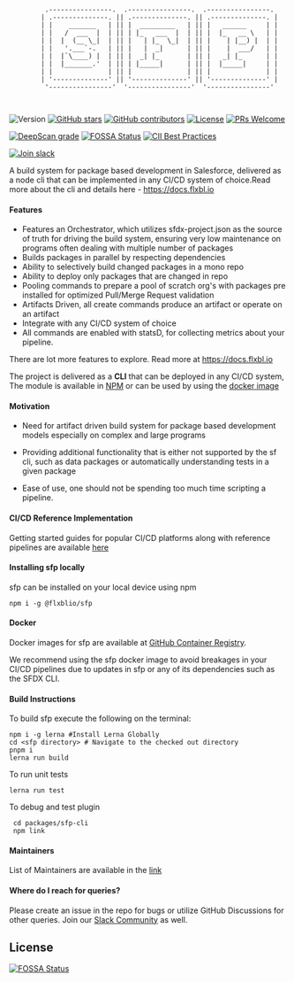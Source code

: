 
  
```

        
         .----------------.  .----------------.  .----------------.
        | .--------------. || .--------------. || .--------------. |
        | |    _______   | || |  _________   | || |   ______     | |
        | |   /  ___  |  | || | |_   ___  |  | || |  |_   __ \   | |
        | |  |  (__ \_|  | || |   | |_  \_|  | || |    | |__) |  | |
        | |   '.___`-.   | || |   |  _|      | || |    |  ___/   | |
        | |  |`\____) |  | || |  _| |_       | || |   _| |_      | |
        | |  |_______.'  | || | |_____|      | || |  |_____|     | |
        | |              | || |              | || |              | |
        | '--------------' || '--------------' || '--------------' |
         '----------------'  '----------------'  '----------------'

                                                                                                               

```
![Version](https://img.shields.io/npm/v/@flxblio/sfp.svg)
[![GitHub stars](https://img.shields.io/github/stars/flxbl-io/sfp)](https://gitHub.com/flxbl-io/sfp/stargazers/)
[![GitHub contributors](https://img.shields.io/github/contributors/flxbl-io/sfp.svg)](https://github.com/flxbl-io/sfp/graphs/contributors/)
[![License](https://img.shields.io/badge/license-MIT-green)](https://github.com/flxbl-io/sfp/blob/main/LICENSE)
[![PRs Welcome](https://img.shields.io/badge/PRs-welcome-brightgreen.svg?style=flat-square)](http://makeapullrequest.com)

[![DeepScan grade](https://deepscan.io/api/teams/10234/projects/12959/branches/208838/badge/grade.svg)](https://deepscan.io/dashboard#view=project&tid=10234&pid=12959&bid=208838)
[![FOSSA Status](https://app.fossa.com/api/projects/git%2Bgithub.com%2Fflxbl-io%2Fsfp.svg?type=shield&issueType=license)](https://app.fossa.com/projects/git%2Bgithub.com%2Fflxbl-io%2Fsfp?ref=badge_shield&issueType=license) [![CII Best Practices](https://bestpractices.coreinfrastructure.org/projects/5614/badge)](https://bestpractices.coreinfrastructure.org/projects/5614)

[![Join slack](https://i.imgur.com/FZZmA3g.png)](https://launchpass.com/flxblio)

A build system for package based development in Salesforce, delivered as a node cli that can be implemented in any CI/CD system of choice.Read more about the cli and details here - https://docs.flxbl.io

#### Features

- Features an Orchestrator, which utilizes sfdx-project.json as the source of truth for driving the build system, ensuring very low maintenance on programs often dealing with multiple number of packages
- Builds packages in parallel by respecting dependencies
- Ability to selectively build changed packages in a mono repo
- Ability to deploy only packages that are changed in repo
- Pooling commands to prepare a pool of scratch org's with packages pre installed for optimized Pull/Merge Request validation
- Artifacts Driven, all create commands produce an artifact or operate on an artifact
- Integrate with any CI/CD system of choice
- All commands are enabled with statsD, for collecting metrics about your pipeline.

There are lot more features to explore. Read more at https://docs.flxbl.io

The project is delivered as a <b>CLI</b> that can be deployed in any CI/CD system, The module is available in [NPM](https://www.npmjs.com/package/@flxblio/sfp) or can be
used by using the [docker image](https://github.com/flxblio/sfp/pkgs/container/sfp)





#### Motivation

- Need for artifact driven build system for package based development models especially on complex and large programs

- Providing additional functionality that is either not supported by the sf cli, such as data packages or automatically understanding tests in a given package

- Ease of use, one should not be spending too much time scripting a pipeline.

#### CI/CD Reference Implementation

Getting started guides for popular CI/CD platforms along with reference pipelines are available [here](https://docs.flxbl.io/implementing-your-ci-cd/github)

#### Installing sfp locally

sfp can be installed on your local device using npm

```
npm i -g @flxblio/sfp
```


#### Docker

Docker images for sfp are available at [GitHub Container Registry](https://github.com/flxblio/sfp/pkgs/container/sfp).

We recommend using the sfp docker image to avoid breakages in your CI/CD pipelines due to updates in sfp or any of its dependencies such as the SFDX CLI.

#### Build Instructions
To build sfp execute the following on the terminal:
```
npm i -g lerna #Install Lerna Globally
cd <sfp directory> # Navigate to the checked out directory
pnpm i
lerna run build
```

To run unit tests

```
lerna run test
```

To debug and test plugin

```
 cd packages/sfp-cli
 npm link
```

#### Maintainers

List of Maintainers are available in the [link](https://docs.flxbl.io/about-us)


#### Where do I reach for queries?

Please create an issue in the repo for bugs or utilize GitHub Discussions for other queries. Join our [Slack Community](https://launchpass.com/flxblio) as well.


## License
[![FOSSA Status](https://app.fossa.com/api/projects/git%2Bgithub.com%2Fflxblio%2Fsfp.svg?type=large)](https://app.fossa.com/projects/git%2Bgithub.com%2Fflxblio%2Fsfp?ref=badge_large)
